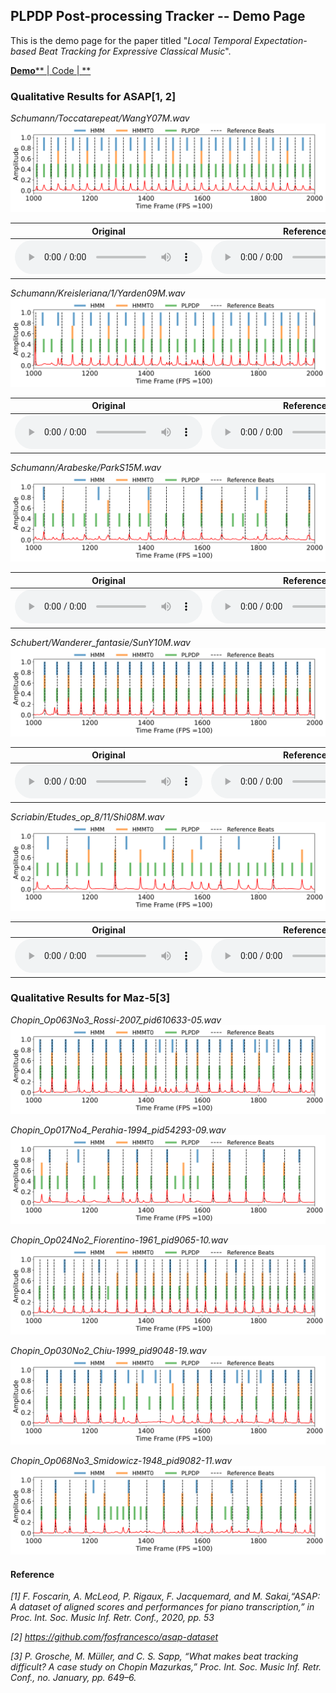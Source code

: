 ## PLPDP Post-processing Tracker -- Demo Page

This is the demo page for the paper titled
"*Local Temporal Expectation-based Beat Tracking for Expressive Classical Music*".

[**Demo**](https://sunnycyc.github.io/plpdp4beat-demo/)[** | Code | **](https://github.com/SunnyCYC/plpdp4beat/)

### Qualitative Results for ASAP[1, 2]

*Schumann/Toccatarepeat/WangY07M.wav*
![](/demo_songs/ASAP/plot_ASAP_s10_e20_WangY07M.png)

| Original | Reference | HMM | HMMT0 | PLPDP | 
| -------- | -------- | -------- | -------- | -------- |
|<audio src="demo_songs/ASAP/s10_e20_WangY07M.wav" controls="" preload=""></audio>|<audio src="demo_songs/ASAP/click_ref_s10_e20_WangY07M.wav" controls="" preload=""></audio>| <audio src="demo_songs/ASAP/click_HMM_s10_e20_WangY07M.wav" controls="" preload=""></audio>|<audio src="demo_songs/ASAP/click_HMMT0_s10_e20_WangY07M.wav" controls="" preload=""></audio>| <audio src="demo_songs/ASAP/click_PLPDP_s10_e20_WangY07M.wav" controls="" preload=""></audio>|


*Schumann/Kreisleriana/1/Yarden09M.wav*
![](/demo_songs/ASAP/plot_ASAP_s10_e20_Yarden09M.png)

| Original | Reference | HMM | HMMT0 | PLPDP | 
| -------- | -------- | -------- | -------- | -------- |
|<audio src="demo_songs/ASAP/s10_e20_Yarden09M.wav" controls="" preload=""></audio>|<audio src="demo_songs/ASAP/click_ref_s10_e20_Yarden09M.wav" controls="" preload=""></audio>| <audio src="demo_songs/ASAP/click_HMM_s10_e20_Yarden09M.wav" controls="" preload=""></audio>|<audio src="demo_songs/ASAP/click_HMMT0_s10_e20_Yarden09M.wav" controls="" preload=""></audio>| <audio src="demo_songs/ASAP/click_PLPDP_s10_e20_Yarden09M.wav" controls="" preload=""></audio>|

*Schumann/Arabeske/ParkS15M.wav*
![](/demo_songs/ASAP/plot_ASAP_s10_e20_ParkS15M.png)

| Original | Reference | HMM | HMMT0 | PLPDP | 
| -------- | -------- | -------- | -------- | -------- |
|<audio src="demo_songs/ASAP/s10_e20_ParkS15M.wav" controls="" preload=""></audio>|<audio src="demo_songs/ASAP/click_ref_s10_e20_ParkS15M.wav" controls="" preload=""></audio>|<audio src="demo_songs/ASAP/click_HMM_s10_e20_ParkS15M.wav" controls="" preload=""></audio>|<audio src="demo_songs/ASAP/click_HMMT0_s10_e20_ParkS15M.wav" controls="" preload=""></audio>|<audio src="demo_songs/ASAP/click_PLPDP_s10_e20_ParkS15M.wav" controls="" preload=""></audio>|

*Schubert/Wanderer_fantasie/SunY10M.wav*
![](/demo_songs/ASAP/plot_ASAP_s10_e20_SunY10M.png)

| Original | Reference | HMM | HMMT0 | PLPDP | 
| -------- | -------- | -------- | -------- | -------- |
|<audio src="demo_songs/ASAP/s10_e20_SunY10M.wav" controls="" preload=""></audio>|<audio src="demo_songs/ASAP/click_ref_s10_e20_SunY10M.wav" controls="" preload=""></audio>|<audio src="demo_songs/ASAP/click_HMM_s10_e20_SunY10M.wav" controls="" preload=""></audio>|<audio src="demo_songs/ASAP/click_HMMT0_s10_e20_SunY10M.wav" controls="" preload=""></audio>|<audio src="demo_songs/ASAP/click_PLPDP_s10_e20_SunY10M.wav" controls="" preload=""></audio>|

*Scriabin/Etudes_op_8/11/Shi08M.wav*
![](/demo_songs/ASAP/plot_ASAP_s10_e20_Shi08M.png)

| Original | Reference | HMM | HMMT0 | PLPDP | 
| -------- | -------- | -------- | -------- | -------- |
|<audio src="demo_songs/ASAP/s10_e20_Shi08M.wav" controls="" preload=""></audio>|<audio src="demo_songs/ASAP/click_ref_s10_e20_Shi08M.wav" controls="" preload=""></audio>|<audio src="demo_songs/ASAP/click_HMM_s10_e20_Shi08M.wav" controls="" preload=""></audio>|<audio src="demo_songs/ASAP/click_HMMT0_s10_e20_Shi08M.wav" controls="" preload=""></audio>|<audio src="demo_songs/ASAP/click_PLPDP_s10_e20_Shi08M.wav" controls="" preload=""></audio>|

### Qualitative Results for Maz-5[3]

*Chopin_Op063No3_Rossi-2007_pid610633-05.wav*
![](/demo_songs/Maz-5/plot_MAZ-5_s10_e20_Chopin_Op063No3_Rossi-2007_pid610633-05.png)

*Chopin_Op017No4_Perahia-1994_pid54293-09.wav*
![](/demo_songs/Maz-5/plot_MAZ-5_s10_e20_Chopin_Op017No4_Perahia-1994_pid54293-09.png)

*Chopin_Op024No2_Fiorentino-1961_pid9065-10.wav*
![](/demo_songs/Maz-5/plot_MAZ-5_s10_e20_Chopin_Op024No2_Fiorentino-1961_pid9065-10.png)

*Chopin_Op030No2_Chiu-1999_pid9048-19.wav*
![](/demo_songs/Maz-5/plot_MAZ-5_s10_e20_Chopin_Op030No2_Chiu-1999_pid9048-19.png)

*Chopin_Op068No3_Smidowicz-1948_pid9082-11.wav*
![](/demo_songs/Maz-5/plot_MAZ-5_s10_e20_Chopin_Op068No3_Smidowicz-1948_pid9082-11.png)

#### Reference
*[1] F. Foscarin, A. McLeod, P. Rigaux, F. Jacquemard, and M. Sakai,“ASAP: A dataset of aligned scores and performances for piano transcription,” in Proc. Int. Soc. Music Inf. Retr. Conf., 2020, pp. 53*

*[2] https://github.com/fosfrancesco/asap-dataset*

*[3] P. Grosche, M. Müller, and C. S. Sapp, “What makes beat tracking
difficult? A case study on Chopin Mazurkas,” Proc. Int. Soc. Music Inf.
Retr. Conf., no. January, pp. 649–6.*
